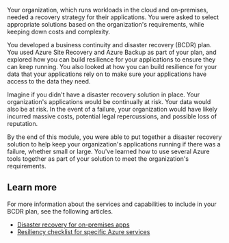 Your organization, which runs workloads in the cloud and on-premises, needed a recovery strategy for their applications. You were asked to select appropriate solutions based on the organization's requirements, while keeping down costs and complexity.

You developed a business continuity and disaster recovery (BCDR) plan. You used Azure Site Recovery and Azure Backup as part of your plan, and explored how you can build resilience for your applications to ensure they can keep running. You also looked at how you can build resilience for your data that your applications rely on to make sure your applications have access to the data they need.

Imagine if you didn't have a disaster recovery solution in place. Your organization's applications would be continually at risk. Your data would also be at risk. In the event of a failure, your organization would have likely incurred massive costs, potential legal repercussions, and possible loss of reputation.

By the end of this module, you were able to put together a disaster recovery solution to help keep your organization's applications running if there was a failure, whether small or large. You've learned how to use several Azure tools together as part of your solution to meet the organization's requirements.

## Learn more

For more information about the services and capabilities to include in your BCDR plan, see the following articles.

- [Disaster recovery for on-premises apps](/azure/site-recovery/site-recovery-workload)
- [Resiliency checklist for specific Azure services](/azure/architecture/checklist/resiliency-per-service)